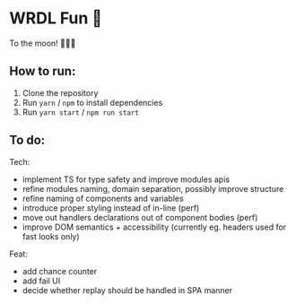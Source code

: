 # WRDL Fun 🐙

To the moon! 🚀👨‍🚀

## How to run:

1. Clone the repository
2. Run `yarn` / `npm` to install dependencies
3. Run `yarn start` / `npm run start`

## To do:

Tech:
- implement TS for type safety and improve modules apis
- refine modules naming, domain separation, possibly improve structure
- refine naming of components and variables
- introduce proper styling instead of in-line (perf)
- move out handlers declarations out of component bodies (perf)
- improve DOM semantics + accessibility (currently eg. headers used for fast looks only)

Feat:
- add chance counter
- add fail UI
- decide whether replay should be handled in SPA manner
